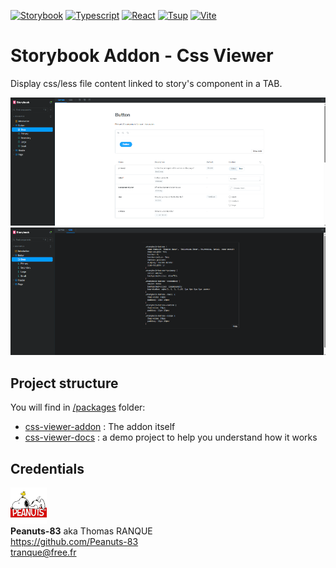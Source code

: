
[![Storybook](https://img.shields.io/badge/Dependencies-Storybook-info?logo=Storybook&logoColor=white&color=FF4785)](https://storybook.js.org/)
[![Typescript](https://img.shields.io/badge/Code-Typescript-info?logo=Typescript&logoColor=white&color=3178c6)](https://www.typescriptlang.org//)
[![React](https://img.shields.io/badge/Code-React-info?logo=React&logoColor=white&color=61DAFB)](https://fr.react.dev/)
[![Tsup](https://img.shields.io/badge/Bundle-Tsup-info?logo=Tsup&logoColor=white&color=F16728)](https://github.com/egoist/tsup)
[![Vite](https://img.shields.io/badge/Builder-Vite-info?logo=Vite&logoColor=white&color=646CFF)](https://vite.dev/)

# Storybook Addon - Css Viewer
Display css/less file content linked to story's component in a TAB.

![page1](./assets/p1.png)
![page2](./assets/p2.png)

## Project structure

You will find in [/packages](./packages/) folder:
* [css-viewer-addon](./packages/css-viewer-addon/) : The addon itself
* [css-viewer-docs](./packages/css-viewer-docs/) : a demo project to help you understand how it works

## Credentials

[![Peanuts-83](./assets/peanuts-mini.png)](https://github.com/Peanuts-83)<br>
**Peanuts-83** aka Thomas RANQUE<br>
https://github.com/Peanuts-83<br>
tranque@free.fr